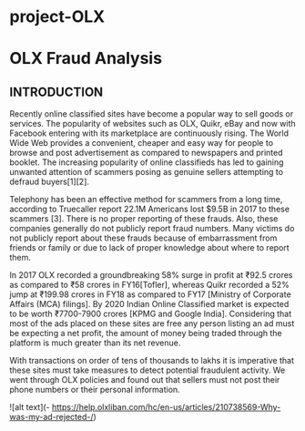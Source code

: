 # project-OLX

# OLX Fraud Analysis 
## INTRODUCTION

Recently online classified sites have become a popular way to sell goods or services. The popularity of websites such as OLX, Quikr, eBay and now with Facebook entering with its marketplace are continuously rising. The World Wide Web provides a convenient, cheaper and easy way for people to browse and post advertisement as compared to newspapers and printed booklet. The increasing popularity of online classifieds has led to gaining unwanted attention of scammers posing as genuine sellers attempting to defraud buyers[1][2].


Telephony has been an effective method for scammers from a long time, according to Truecaller report 22.1M Americans lost $9.5B in 2017 to these scammers [3]. There is no proper reporting of these frauds. Also, these companies generally do not publicly report fraud numbers. Many victims do not publicly report about these frauds because of embarrassment from friends or family or due to lack of proper knowledge about where to report them. 


In 2017 OLX recorded a groundbreaking 58% surge in profit at ₹92.5 crores as compared to ₹58 crores in FY16[Tofler], whereas Quikr recorded a 52% jump at ₹199.98 crores in FY18 as compared to FY17 [Ministry of Corporate Affairs (MCA) filings]. By 2020 Indian Online Classified market is expected to be worth ₹7700-7900 crores [KPMG and Google India]. Considering that most of the ads placed on these sites are free any person listing an ad must be expecting a net profit, the amount of money being traded through the platform is much greater than its net revenue.


With transactions on order of tens of thousands to lakhs it is imperative that these sites must take measures to detect potential fraudulent activity. We went through OLX policies and found out that sellers must not post their phone numbers or their personal information. 

![alt text](- https://help.olxliban.com/hc/en-us/articles/210738569-Why-was-my-ad-rejected-/)
